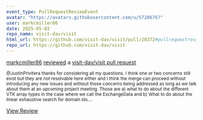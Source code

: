 ```yaml
---
event_type: PullRequestReviewEvent
avatar: "https://avatars.githubusercontent.com/u/5720676?"
user: markcmiller86
date: 2025-05-02
repo_name: visit-dav/visit
html_url: https://github.com/visit-dav/visit/pull/20372#pullrequestreview-2795491728
repo_url: https://github.com/visit-dav/visit
---
```


<a href='https://github.com/markcmiller86' target='_blank'>markcmiller86</a> <a href='https://github.com/visit-dav/visit/pull/20372#pullrequestreview-2795491728' target='_blank'>reviewed</a> a <a href='https://github.com/visit-dav/visit/pull/20372' target='_blank'>visit-dav/visit pull request</a>

<small>@JustinPrivitera thanks for considering all my questions. I think one or two concerns still exist but they are not resolvable here either and I think the merge can proceed without introducing any new issues and without those concerns being addressed as long as we talk about them at an upcoming project meeting. Those are a) what to do about the different VTK array types in the case where we call the ExchangeData and b) What to do about the linear exhaustive search for domain ids....</small>

<a href='https://github.com/visit-dav/visit/pull/20372#pullrequestreview-2795491728' target='_blank'>View Review</a>